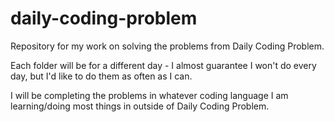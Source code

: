 # daily-coding-problem
Repository for my work on solving the problems from Daily Coding Problem.

Each folder will be for a different day - I almost guarantee I won't do every day, but I'd like to do them as often as I can.

I will be completing the problems in whatever coding language I am learning/doing most things in outside of Daily Coding Problem.
